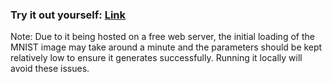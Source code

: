 ### Try it out yourself: [Link](http://neuralnetworkvisualizer.co/)  
Note: Due to it being hosted on a free web server, the initial loading of the MNIST image may take around a minute and the parameters should be kept relatively low to ensure it generates successfully. Running it locally will avoid these issues.
